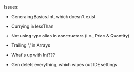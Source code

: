 Issues:
* Generaing Basics.Int, which doesn't exist
* Currying in lessThan
* Not using type alias in constructors (i.e., Price & Quantity)
* Trailing ',' in Arrays

* What's up with Int???

* Gen delets everything, which wipes out IDE settings
